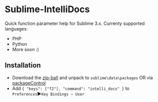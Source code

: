 Sublime-IntelliDocs
===================

Quick function parameter help for Sublime 3.x.
Currenty supported languages:
 - PHP
 - Python
 - More soon :)


## Installation ##

 - Download the [zip-ball](https://github.com/shortcutme/Sublime-IntelliDocs/archive/master.zip) and unpack to `sublime\data\packages` OR via [packageControl](https://sublime.wbond.net/)
 - Add `{ "keys": ["f2"], "command": "intelli_docs" }` to `Preferences`▶`Key Bindings – User`
